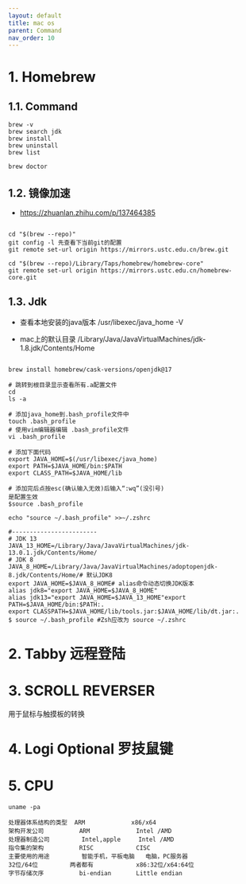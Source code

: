 ```yaml
---
layout: default
title: mac os
parent: Command
nav_order: 10
---
```


# 1. Homebrew

## 1.1. Command
```shell
brew -v 
brew search jdk
brew install
brew uninstall
brew list

brew doctor

```

## 1.2. 镜像加速

- https://zhuanlan.zhihu.com/p/137464385
```shell

cd "$(brew --repo)"
git config -l 先查看下当前git的配置
git remote set-url origin https://mirrors.ustc.edu.cn/brew.git

cd "$(brew --repo)/Library/Taps/homebrew/homebrew-core"
git remote set-url origin https://mirrors.ustc.edu.cn/homebrew-core.git

```
## 1.3. Jdk

- 查看本地安装的java版本  /usr/libexec/java_home -V

- mac上的默认目录 /Library/Java/JavaVirtualMachines/jdk-1.8.jdk/Contents/Home

```shell

brew install homebrew/cask-versions/openjdk@17

# 跳转到根目录显示查看所有.a配置文件
cd
ls -a

# 添加java_home到.bash_profile文件中
touch .bash_profile
# 使用vim编辑器编辑 .bash_profile文件
vi .bash_profile

# 添加下面代码
export JAVA_HOME=$(/usr/libexec/java_home)
export PATH=$JAVA_HOME/bin:$PATH
export CLASS_PATH=$JAVA_HOME/lib

# 添加完后点按esc(确认输入无效)后输入“:wq”(没引号)
是配置生效
$source .bash_profile

echo "source ~/.bash_profile" >>~/.zshrc

#------------------------
# JDK 13
JAVA_13_HOME=/Library/Java/JavaVirtualMachines/jdk-13.0.1.jdk/Contents/Home/
# JDK 8
JAVA_8_HOME=/Library/Java/JavaVirtualMachines/adoptopenjdk-8.jdk/Contents/Home/# 默认JDK8
export JAVA_HOME=$JAVA_8_HOME# alias命令动态切换JDK版本
alias jdk8="export JAVA_HOME=$JAVA_8_HOME"
alias jdk13="export JAVA_HOME=$JAVA_13_HOME"export PATH=$JAVA_HOME/bin:$PATH:.
export CLASSPATH=$JAVA_HOME/lib/tools.jar:$JAVA_HOME/lib/dt.jar:.
$ source ~/.bash_profile #Zsh应改为 source ~/.zshrc

```

# 2. Tabby 远程登陆

# 3. SCROLL REVERSER

用于鼠标与触摸板的转换

# 4. Logi Optional 罗技鼠键


# 5. CPU
```shell
uname -pa

处理器体系结构的类型	ARM	            x86/x64
架构开发公司	        ARM	            Intel /AMD
处理器制造公司	        Intel,apple	    Intel /AMD
指令集的架构	        RISC	        CISC
主要使用的用途	        智能手机，平板电脑	电脑，PC服务器
32位/64位	        两者都有	        x86:32位/x64:64位
字节存储次序	        bi-endian	    Little endian
```